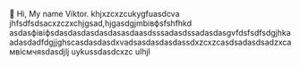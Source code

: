  👋 Hi, My name Viktor.
khjxzcxzcukygfuasdcva
jhfsdfsdsacxzczxchjgsad,hjgasdgjmbівфsfshfhkd
asdasфівіфsdasdasdasdasdasasdaasdsssadasdssadasdasgvfdsfsdfsdgjhkaadasdadfdgjjghscasdasdasdxvadsasdasdasdassdxzcxzcasdsadasdsadzxcaмвісмчяsdasdjlj
uykussdasdcxzc
ulhjl
